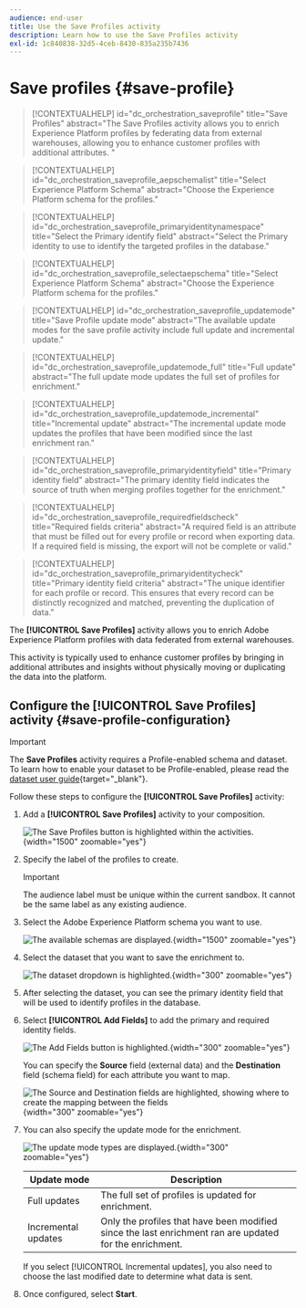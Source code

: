 ```yaml
---
audience: end-user
title: Use the Save Profiles activity
description: Learn how to use the Save Profiles activity
exl-id: 1c840838-32d5-4ceb-8430-835a235b7436
---
```

# Save profiles {#save-profile}

>[!CONTEXTUALHELP]
>id="dc_orchestration_saveprofile"
>title="Save Profiles"
>abstract="The Save Profiles activity allows you to enrich Experience Platform profiles by federating data from external warehouses, allowing you to enhance customer profiles with additional attributes. "

>[!CONTEXTUALHELP]
>id="dc_orchestration_saveprofile_aepschemalist"
>title="Select Experience Platform Schema"
>abstract="Choose the Experience Platform schema for the profiles."

>[!CONTEXTUALHELP]
>id="dc_orchestration_saveprofile_primaryidentitynamespace"
>title="Select the Primary identify field"
>abstract="Select the Primary identity to use to identify the targeted profiles in the database."

>[!CONTEXTUALHELP]
>id="dc_orchestration_saveprofile_selectaepschema"
>title="Select Experience Platform Schema"
>abstract="Choose the Experience Platform schema for the profiles."

>[!CONTEXTUALHELP]
>id="dc_orchestration_saveprofile_updatemode"
>title="Save Profile update mode"
>abstract="The available update modes for the save profile activity include full update and incremental update."

>[!CONTEXTUALHELP]
>id="dc_orchestration_saveprofile_updatemode_full"
>title="Full update"
>abstract="The full update mode updates the full set of profiles for enrichment."

>[!CONTEXTUALHELP]
>id="dc_orchestration_saveprofile_updatemode_incremental"
>title="Incremental update"
>abstract="The incremental update mode updates the profiles that have been modified since the last enrichment ran."

>[!CONTEXTUALHELP]
>id="dc_orchestration_saveprofile_primaryidentityfield"
>title="Primary identity field"
>abstract="The primary identity field indicates the source of truth when merging profiles together for the enrichment."

>[!CONTEXTUALHELP]
>id="dc_orchestration_saveprofile_requiredfieldscheck"
>title="Required fields criteria"
>abstract="A required field is an attribute that must be filled out for every profile or record when exporting data. If a required field is missing, the export will not be complete or valid."

>[!CONTEXTUALHELP]
>id="dc_orchestration_saveprofile_primaryidentitycheck"
>title="Primary identity field criteria"
>abstract="The unique identifier for each profile or record. This ensures that every record can be distinctly recognized and matched, preventing the duplication of data."

The **[!UICONTROL Save Profiles]** activity allows you to enrich Adobe Experience Platform profiles with data federated from external warehouses.

This activity is typically used to enhance customer profiles by bringing in additional attributes and insights without physically moving or duplicating the data into the platform.

## Configure the [!UICONTROL Save Profiles] activity {#save-profile-configuration}

>[!IMPORTANT]
>
>The **Save Profiles** activity requires a Profile-enabled schema and dataset. To learn how to enable your dataset to be Profile-enabled, please read the [dataset user guide](https://experienceleague.adobe.com/en/docs/experience-platform/catalog/datasets/user-guide#enable-profile){target="_blank"}.

Follow these steps to configure the **[!UICONTROL Save Profiles]** activity:

1. Add a **[!UICONTROL Save Profiles]** activity to your composition.

    ![The Save Profiles button is highlighted within the activities.](../assets/save-profiles/save-profiles.png){width="1500" zoomable="yes"}

1. Specify the label of the profiles to create.

    >[!IMPORTANT]
    >
    >The audience label must be unique within the current sandbox. It cannot be the same label as any existing audience. 

1. Select the Adobe Experience Platform schema you want to use.

    ![The available schemas are displayed.](../assets/save-profiles/select-schema.png){width="1500" zoomable="yes"}

1. Select the dataset that you want to save the enrichment to.

    ![The dataset dropdown is highlighted.](../assets/save-profiles/select-dataset.png){width="300" zoomable="yes"}

1. After selecting the dataset, you can see the primary identity field that will be used to identify profiles in the database.

1. Select **[!UICONTROL Add Fields]** to add the primary and required identity fields.

    ![The Add Fields button is highlighted.](../assets/save-profiles/add-fields.png){width="300" zoomable="yes"}

    You can specify the **Source** field (external data) and the **Destination** field (schema field) for each attribute you want to map.

    ![The Source and Destination fields are highlighted, showing where to create the mapping between the fields](../assets/save-profiles/specify-mapping.png){width="300" zoomable="yes"}

1. You can also specify the update mode for the enrichment.

    ![The update mode types are displayed.](../assets/save-profiles/select-update-mode.png){width="300" zoomable="yes"}

    | Update mode | Description |
    | ----------- | ----------- |
    | Full updates | The full set of profiles is updated for enrichment. |
    | Incremental updates | Only the profiles that have been modified since the last enrichment ran are updated for the enrichment. |

    If you select [!UICONTROL Incremental updates], you also need to choose the last modified date to determine what data is sent.

1. Once configured, select **Start**.

